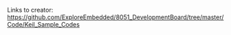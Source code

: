 
Links to creator: https://github.com/ExploreEmbedded/8051_DevelopmentBoard/tree/master/Code/Keil_Sample_Codes
